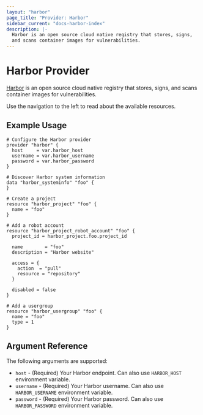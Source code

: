 ```yaml
---
layout: "harbor"
page_title: "Provider: Harbor"
sidebar_current: "docs-harbor-index"
description: |-
  Harbor is an open source cloud native registry that stores, signs,
  and scans container images for vulnerabilities.
---
```


# Harbor Provider

[Harbor](https://goharbor.io/) is an open source cloud native registry that
stores, signs, and scans container images for vulnerabilities.

Use the navigation to the left to read about the available resources.

## Example Usage

```hcl
# Configure the Harbor provider
provider "harbor" {
  host     = var.harbor_host
  username = var.harbor_username
  password = var.harbor_password
}

# Discover Harbor system information
data "harbor_systeminfo" "foo" {
}

# Create a project
resource "harbor_project" "foo" {
  name = "foo"
}

# Add a robot account
resource "harbor_project_robot_account" "foo" {
  project_id = harbor_project.foo.project_id

  name        = "foo"
  description = "Harbor website"

  access = {
    action  = "pull"
    resource = "repository"
  }

  disabled = false
}

# Add a usergroup
resource "harbor_usergroup" "foo" {
  name = "foo"
  type = 1
}
```

## Argument Reference

The following arguments are supported:

* `host` - (Required) Your Harbor endpoint. Can also use `HARBOR_HOST` environment variable.
* `username` - (Required) Your Harbor username. Can also use `HARBOR_USERNAME` environment variable.
* `password` - (Required) Your Harbor password. Can also use `HARBOR_PASSWORD` environment variable.
